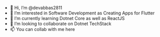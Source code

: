 - 👋 Hi, I’m @devabbas2811
- 👀 I’m interested in Software Development as Creating Apps for Flutter
- 🌱 I’m currently learning Dotnet Core as well as ReactJS
- 💞️ I’m looking to collaborate on Dotnet TechStack
- 📫 You can collab with me here

<!---
devabbas2811/devabbas2811 is a ✨ special ✨ repository because its `README.md` (this file) appears on your GitHub profile.
You can click the Preview link to take a look at your changes.
--->
